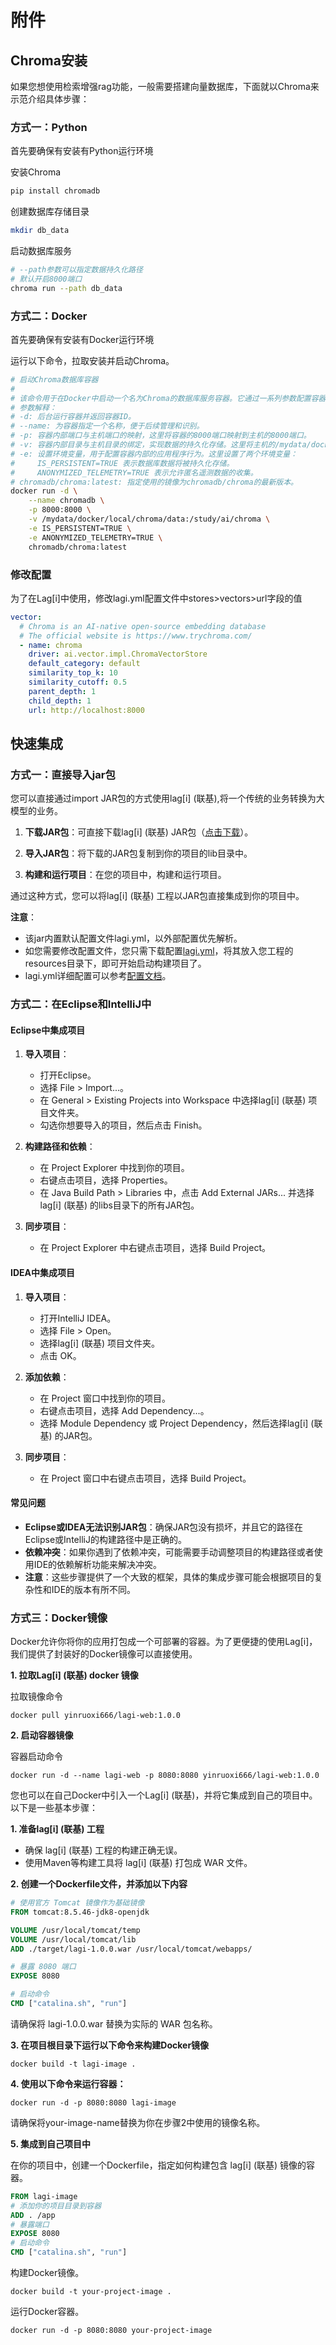 # 附件
## Chroma安装

如果您想使用检索增强rag功能，一般需要搭建向量数据库，下面就以Chroma来示范介绍具体步骤：

### 方式一：Python

首先要确保有安装有Python运行环境

安装Chroma

```bash
pip install chromadb
```
创建数据库存储目录

```bash
mkdir db_data
```
启动数据库服务

```bash
# --path参数可以指定数据持久化路径
# 默认开启8000端口
chroma run --path db_data
```

### 方式二：Docker
首先要确保有安装有Docker运行环境

运行以下命令，拉取安装并启动Chroma。

```bash
# 启动Chroma数据库容器
#
# 该命令用于在Docker中启动一个名为Chroma的数据库服务容器。它通过一系列参数配置容器的运行环境和对外服务。
# 参数解释：
# -d: 后台运行容器并返回容器ID。
# --name: 为容器指定一个名称，便于后续管理和识别。
# -p: 容器内部端口与主机端口的映射，这里将容器的8000端口映射到主机的8000端口。
# -v: 容器内部目录与主机目录的绑定，实现数据的持久化存储。这里将主机的/mydata/docker/local/chroma/data目录绑定到容器的/study/ai/chroma目录。
# -e: 设置环境变量，用于配置容器内部的应用程序行为。这里设置了两个环境变量：
#     IS_PERSISTENT=TRUE 表示数据库数据将被持久化存储。
#     ANONYMIZED_TELEMETRY=TRUE 表示允许匿名遥测数据的收集。
# chromadb/chroma:latest: 指定使用的镜像为chromadb/chroma的最新版本。
docker run -d \
    --name chromadb \
    -p 8000:8000 \
    -v /mydata/docker/local/chroma/data:/study/ai/chroma \
    -e IS_PERSISTENT=TRUE \
    -e ANONYMIZED_TELEMETRY=TRUE \
    chromadb/chroma:latest
```

### 修改配置

为了在Lag[i]中使用，修改lagi.yml配置文件中stores>vectors>url字段的值

 ```yaml
 vector:
   # Chroma is an AI-native open-source embedding database
   # The official website is https://www.trychroma.com/
   - name: chroma
     driver: ai.vector.impl.ChromaVectorStore
     default_category: default
     similarity_top_k: 10
     similarity_cutoff: 0.5
     parent_depth: 1
     child_depth: 1
     url: http://localhost:8000
 ```

## 快速集成

### 方式一：直接导入jar包

您可以直接通过import JAR包的方式使用lag[i] (联基),将一个传统的业务转换为大模型的业务。

1. **下载JAR包**：可直接下载lag[i] (联基) JAR包（[点击下载](https://downloads.saasai.top/lagi/lagi-core-1.0.2-jar-with-dependencies.jar)）。
  
2. **导入JAR包**：将下载的JAR包复制到你的项目的lib目录中。
  
3. **构建和运行项目**：在您的项目中，构建和运行项目。

通过这种方式，您可以将lag[i] (联基) 工程以JAR包直接集成到你的项目中。

**注意**：

   - 该jar内置默认配置文件lagi.yml，以外部配置优先解析。
   - 如您需要修改配置文件，您只需下载配置[lagi.yml](https://github.com/landingbj/lagi/blob/main/lagi-web/src/main/resources/lagi.yml)，将其放入您工程的resources目录下，即可开始启动构建项目了。
   - lagi.yml详细配置可以参考[配置文档](config_zh.md)。

### 方式二：在Eclipse和IntelliJ中

#### Eclipse中集成项目

1.  **导入项目**：
    - 打开Eclipse。
    - 选择 File > Import...。
    - 在 General > Existing Projects into Workspace 中选择lag[i] (联基) 项目文件夹。
    - 勾选你想要导入的项目，然后点击 Finish。

2.  **构建路径和依赖**：
    - 在 Project Explorer 中找到你的项目。
    - 右键点击项目，选择 Properties。
    - 在 Java Build Path > Libraries 中，点击 Add External JARs... 并选择lag[i] (联基) 的libs目录下的所有JAR包。

3.  **同步项目**：
    - 在 Project Explorer 中右键点击项目，选择 Build Project。

#### IDEA中集成项目

1.  **导入项目**：
    - 打开IntelliJ IDEA。
    - 选择 File > Open。
    - 选择lag[i] (联基) 项目文件夹。
    - 点击 OK。

2.  **添加依赖**：
    - 在 Project 窗口中找到你的项目。
    - 右键点击项目，选择 Add Dependency...。
    - 选择 Module Dependency 或 Project Dependency，然后选择lag[i] (联基) 的JAR包。

3.  **同步项目**：
    - 在 Project 窗口中右键点击项目，选择 Build Project。

#### **常见问题**

- **Eclipse或IDEA无法识别JAR包**：确保JAR包没有损坏，并且它的路径在Eclipse或IntelliJ的构建路径中是正确的。
- **依赖冲突**：如果你遇到了依赖冲突，可能需要手动调整项目的构建路径或者使用IDE的依赖解析功能来解决冲突。
- **注意**：这些步骤提供了一个大致的框架，具体的集成步骤可能会根据项目的复杂性和IDE的版本有所不同。

### 方式三：Docker镜像

Docker允许你将你的应用打包成一个可部署的容器。为了更便捷的使用Lag[i]，我们提供了封装好的Docker镜像可以直接使用。

**1. 拉取Lag[i] (联基) docker 镜像**

拉取镜像命令

```text
docker pull yinruoxi666/lagi-web:1.0.0
```

**2. 启动容器镜像**

容器启动命令

```text
docker run -d --name lagi-web -p 8080:8080 yinruoxi666/lagi-web:1.0.0
```

您也可以在自己Docker中引入一个Lag[i] (联基)，并将它集成到自己的项目中。以下是一些基本步骤：

**1. 准备lag[i] (联基) 工程**

- 确保 lag[i] (联基) 工程的构建正确无误。
- 使用Maven等构建工具将 lag[i] (联基) 打包成 WAR 文件。

**2. 创建一个Dockerfile文件，并添加以下内容**

```dockerfile
# 使用官方 Tomcat 镜像作为基础镜像
FROM tomcat:8.5.46-jdk8-openjdk

VOLUME /usr/local/tomcat/temp
VOLUME /usr/local/tomcat/lib
ADD ./target/lagi-1.0.0.war /usr/local/tomcat/webapps/

# 暴露 8080 端口
EXPOSE 8080

# 启动命令
CMD ["catalina.sh", "run"]
```
请确保将 lagi-1.0.0.war 替换为实际的 WAR 包名称。

**3. 在项目根目录下运行以下命令来构建Docker镜像**

```shell
docker build -t lagi-image .
```
**4. 使用以下命令来运行容器：**

```shell
docker run -d -p 8080:8080 lagi-image
```
请确保将your-image-name替换为你在步骤2中使用的镜像名称。

**5. 集成到自己项目中**

在你的项目中，创建一个Dockerfile，指定如何构建包含 lag[i] (联基) 镜像的容器。

```dockerfile
FROM lagi-image
# 添加你的项目目录到容器
ADD . /app
# 暴露端口
EXPOSE 8080
# 启动命令
CMD ["catalina.sh", "run"]
```
构建Docker镜像。

```shell
docker build -t your-project-image .
```

运行Docker容器。

```dockerfile
docker run -d -p 8080:8080 your-project-image
```
